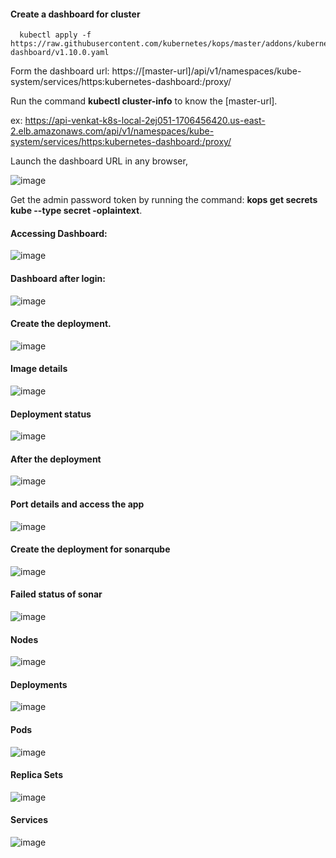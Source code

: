 
#### Create a dashboard for cluster

      kubectl apply -f https://raw.githubusercontent.com/kubernetes/kops/master/addons/kubernetes-dashboard/v1.10.0.yaml
      
   
   Form the dashboard url: https://[master-url]/api/v1/namespaces/kube-system/services/https:kubernetes-dashboard:/proxy/
    
   Run the command **kubectl cluster-info** to know the [master-url].
   
   ex: https://api-venkat-k8s-local-2ej051-1706456420.us-east-2.elb.amazonaws.com/api/v1/namespaces/kube-system/services/https:kubernetes-dashboard:/proxy/

  Launch the dashboard URL in any browser,
  
  ![image](https://user-images.githubusercontent.com/24622526/48543684-0e9c9680-e8e8-11e8-9008-0fd924a99749.png)

  
   Get the admin password token by running the command: **kops get secrets kube --type secret -oplaintext**.

#### Accessing Dashboard:

![image](https://user-images.githubusercontent.com/24622526/48541627-0b52dc00-e8e3-11e8-9ebc-4a2f3ca22b69.png)

#### Dashboard after login:

![image](https://user-images.githubusercontent.com/24622526/48541595-f0806780-e8e2-11e8-9447-58ae74fc3139.png)

#### Create the deployment.

![image](https://user-images.githubusercontent.com/24622526/48541837-93d17c80-e8e3-11e8-85ac-8320952e236c.png)

#### Image details

![image](https://user-images.githubusercontent.com/24622526/48541986-fdea2180-e8e3-11e8-863f-f88714b0885c.png)

#### Deployment status

![image](https://user-images.githubusercontent.com/24622526/48541704-3c331100-e8e3-11e8-87b4-0d1338c88711.png)

#### After the deployment

![image](https://user-images.githubusercontent.com/24622526/48541786-73092700-e8e3-11e8-90a2-2bd53e3dc8c1.png)

#### Port details and access the app

![image](https://user-images.githubusercontent.com/24622526/48542510-553cc180-e8e5-11e8-9400-26f9b47da1d7.png)

#### Create the deployment for sonarqube

![image](https://user-images.githubusercontent.com/24622526/48542320-dc3d6a00-e8e4-11e8-9c0c-9a1da53cafe5.png)

#### Failed status of sonar

![image](https://user-images.githubusercontent.com/24622526/48542596-9634d600-e8e5-11e8-9b82-e71dfee3d85f.png)

#### Nodes

![image](https://user-images.githubusercontent.com/24622526/48542806-1fe4a380-e8e6-11e8-89f3-1a8782bcd1e9.png)

#### Deployments

![image](https://user-images.githubusercontent.com/24622526/48542881-4a366100-e8e6-11e8-957f-c7dc38324830.png)


#### Pods

![image](https://user-images.githubusercontent.com/24622526/48542675-cda38280-e8e5-11e8-9301-8b257ddbf688.png)


#### Replica Sets

![image](https://user-images.githubusercontent.com/24622526/48542935-620de500-e8e6-11e8-9cf3-fd527bda2d02.png)


#### Services

![image](https://user-images.githubusercontent.com/24622526/48542975-7ce05980-e8e6-11e8-8b11-888b8f099af6.png)
